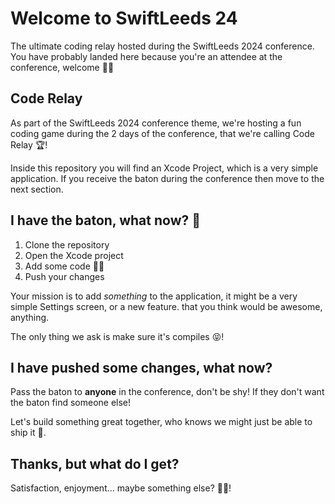 
# Welcome to SwiftLeeds 24

The ultimate coding relay hosted during the SwiftLeeds 2024 conference. You have probably landed here because you're an attendee at the conference, welcome 🙏🏼

## Code Relay

As part of the SwiftLeeds 2024 conference theme, we're hosting a fun coding game during the 2 days of the conference, that we're calling Code Relay 🏆!

Inside this repository you will find an Xcode Project, which is a very simple application. If you receive the baton during the conference then move to the next section.

## I have the baton, what now? 👀

1. Clone the repository
2. Open the Xcode project
3. Add some code 👩‍💻
4. Push your changes

Your mission is to add _something_ to the application, it might be a very simple Settings screen, or a new feature. that you think would be awesome, anything.

The only thing we ask is make sure it's compiles 😝!

## I have pushed some changes, what now?

Pass the baton to **anyone** in the conference, don't be shy! If they don't want the baton find someone else!

Let's build something great together, who knows we might just be able to ship it 🚢.

## Thanks, but what do I get?

Satisfaction, enjoyment... maybe something else? 🤟🏼!
